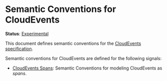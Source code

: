 <!--- Hugo front matter used to generate the website version of this page:
linkTitle: CloudEvents
path_base_for_github_subdir:
  from: tmp/semconv/docs/cloudevents/_index.md
  to: cloudevents/README.md
--->

# Semantic Conventions for CloudEvents

**Status**: [Experimental][DocumentStatus]

This document defines semantic conventions for the [CloudEvents specification](https://github.com/cloudevents/spec/blob/v1.0.2/cloudevents/spec.md#overview).

Semantic conventions for CloudEvents are defined for the following signals:

- [CloudEvents Spans](cloudevents-spans.md): Semantic Conventions for modeling CloudEvents as _spans_.

[DocumentStatus]: https://github.com/open-telemetry/opentelemetry-specification/tree/v1.31.0/specification/document-status.md
